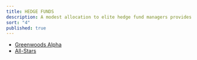 ```yaml
---
title: HEDGE FUNDS
description: A modest allocation to elite hedge fund managers provides enhanced liquidity and uncorrelated alpha.
sort: "4"
published: true
---
```


- [Greenwoods Alpha](http://www.greenwoodsasset.com/home.asp)
- [All-Stars](http://allstarinvestments.com)
